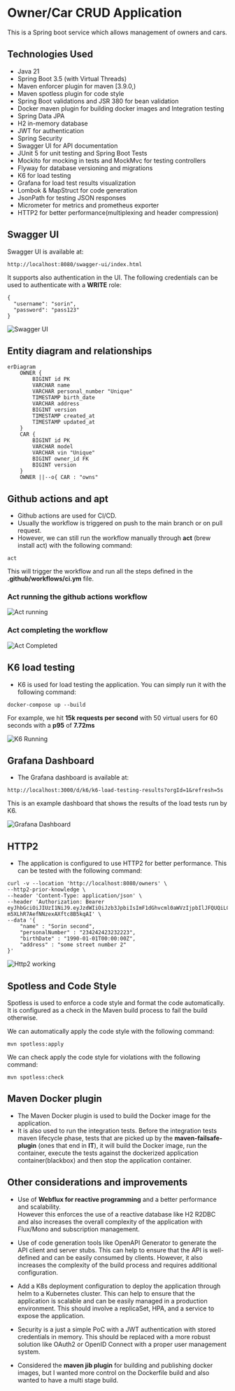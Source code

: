 # Owner/Car CRUD Application


This is a Spring boot service which allows management of owners and cars.

## Technologies Used
- Java 21
- Spring Boot 3.5 (with Virtual Threads)
- Maven enforcer plugin for maven [3.9.0,)
- Maven spotless plugin for code style
- Spring Boot validations and JSR 380 for bean validation
- Docker maven plugin for building docker images and Integration testing
- Spring Data JPA
- H2 in-memory database
- JWT for authentication
- Spring Security
- Swagger UI for API documentation
- JUnit 5 for unit testing and Spring Boot Tests
- Mockito for mocking in tests and MockMvc for testing controllers
- Flyway for database versioning and migrations
- K6 for load testing
- Grafana for load test results visualization
- Lombok & MapStruct for code generation
- JsonPath for testing JSON responses
- Micrometer for metrics and prometheus exporter
- HTTP2 for better performance(multiplexing and header compression)



## Swagger UI

Swagger UI is available at:
```
http://localhost:8080/swagger-ui/index.html
```

It supports also authentication in the UI.
The following credentials can be used to authenticate with a **WRITE** role:
```
{
  "username": "sorin",
  "password": "pass123"
}
````

![Swagger UI](images/swagger-ui-auth.png)


## Entity diagram and relationships

```mermaid
erDiagram
    OWNER {
        BIGINT id PK
        VARCHAR name
        VARCHAR personal_number "Unique"
        TIMESTAMP birth_date
        VARCHAR address
        BIGINT version
        TIMESTAMP created_at
        TIMESTAMP updated_at
    }
    CAR {
        BIGINT id PK
        VARCHAR model
        VARCHAR vin "Unique"
        BIGINT owner_id FK
        BIGINT version
    }
    OWNER ||--o{ CAR : "owns"
```


## Github actions and apt
- Github actions are used for CI/CD.
- Usually the workflow is triggered on push to the main branch or on pull request.
- However, we can still run the workflow manually through **act** (brew install act) with the following command:
```
act
```

This will trigger the workflow and run all the steps defined in the **.github/workflows/ci.ym** file.

### Act running the github actions workflow
![Act running](images/act-running.png)


### Act completing the workflow
![Act Completed](images/act-completed.png)


## K6 load testing

- K6 is used for load testing the application.
You can simply run it with the following command:
```
docker-compose up --build
```

For example, we hit **15k requests per second** with 50 virtual users for 60 seconds with a **p95** of **7.72ms**

![K6 Running](images/k6-running.png)



## Grafana Dashboard
- The Grafana dashboard is available at:
```
http://localhost:3000/d/k6/k6-load-testing-results?orgId=1&refresh=5s
```

This is an example dashboard that shows the results of the load tests run by K6.

![Grafana Dashboard](images/grafana-dashboard.png)


## HTTP2

- The application is configured to use HTTP2 for better performance.
This can be tested with the following command:
```
curl -v --location 'http://localhost:8080/owners' \
--http2-prior-knowledge \
--header 'Content-Type: application/json' \
--header 'Authorization: Bearer eyJhbGciOiJIUzI1NiJ9.eyJzdWIiOiJzb3JpbiIsImF1dGhvcml0aWVzIjpbIlJFQUQiLCJXUklURSJdfQ.0TBa_EilUxZFJeQ-m5XLhR7AefNNzexAXftc8B5kqAI' \
--data '{
    "name" : "Sorin second",
    "personalNumber" : "234242423232223",
    "birthDate" : "1990-01-01T00:00:00Z",
    "address" : "some street number 2"
}'
```

![Http2 working](images/http-2-working.png)


## Spotless and Code Style

Spotless is used to enforce a code style and format the code automatically.
It is configured as a check in the Maven build process to fail the build otherwise.

We can automatically apply the code style with the following command:
```
mvn spotless:apply
```

We can check apply the code style for violations with the following command:
```
mvn spotless:check
```

## Maven Docker plugin
- The Maven Docker plugin is used to build the Docker image for the application.
- It is also used to run the integration tests. Before the integration tests maven lifecycle phase, tests that are picked up by the **maven-failsafe-plugin** (ones that end in **IT**), it will build the Docker image, run the container, execute the tests against the dockerized application container(blackbox) and then stop the application container.

## Other considerations and improvements
- Use of **Webflux for reactive programming** and a better performance and scalability.  
However this enforces the use of a reactive database like H2 R2DBC and also increases the overall complexity of the application with Flux/Mono and subscription management.

- Use of code generation tools like OpenAPI Generator to generate the API client and server stubs. This can help to ensure that the API is well-defined and can be easily consumed by clients. However, it also increases the complexity of the build process and requires additional configuration.

- Add a K8s deployment configuration to deploy the application through helm to a Kubernetes cluster. This can help to ensure that the application is scalable and can be easily managed in a production environment.
This should involve a replicaSet, HPA, and a service to expose the application.

- Security is a just a simple PoC with a JWT authentication with stored credentials in memory.
This should be replaced with a more robust solution like OAuth2 or OpenID Connect with a proper user management system.

- Considered the **maven jib plugin** for building and publishing docker images, but I wanted more control on the Dockerfile build and also wanted to have a multi stage build.